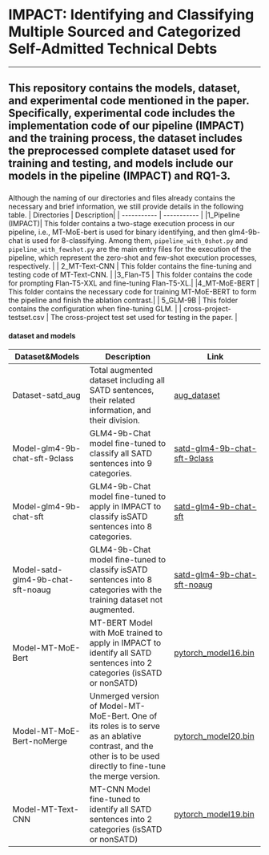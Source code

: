 # IMPACT: Identifying and Classifying Multiple Sourced and Categorized Self-Admitted Technical Debts
---
This  repository contains the models, dataset, and experimental code mentioned in the paper. Specifically, experimental code includes the implementation code of our pipeline (IMPACT) and the training process, the dataset includes the preprocessed complete dataset used for training and testing, and models include our models in the pipeline (IMPACT) and RQ1-3. 
---
### 
Although the naming of our directories and files already contains the necessary and brief information, we still provide details in the following table.
| Directories | Description|
| ----------- | ----------- |
|1_Pipeline (IMPACT)| This folder contains a two-stage execution process in our pipeline, i.e., MT-MoE-bert is used for binary identifying, and then glm4-9b-chat is used for 8-classifying. Among them, `pipeline_with_0shot.py` and `pipeline_with_fewshot.py` are the main entry files for the execution of the pipeline, which represent the zero-shot and few-shot execution processes, respectively. |
| 2_MT-Text-CNN | This folder contains the fine-tuning and testing code of MT-Text-CNN. |
|3_Flan-T5 | This folder contains the code for prompting Flan-T5-XXL and fine-tuning Flan-T5-XL.|
|4_MT-MoE-BERT | This folder contains the necessary code for training MT-MoE-BERT to form the pipeline and finish the ablation contrast.|
| 5_GLM-9B | This folder contains the configuration when fine-tuning GLM. |
| cross-project-testset.csv | The cross-project test set used for testing in the paper. |


#### dataset and models

| Dataset&Models| Description | Link |
| ----------- | ----------- | --------- |
| Dataset-satd_aug | Total augmented dataset including all SATD sentences, their related information, and their division. | [aug_dataset](https://box.nju.edu.cn/library/9b4776c1-af53-4cec-b7c6-60a33f918280/SATD-IMPACT/aug_dataset) |
| Model-glm4-9b-chat-sft-9class | GLM4-9b-Chat model fine-tuned to classify all SATD sentences into 9 categories. | [satd-glm4-9b-chat-sft-9class](https://huggingface.co/chaos1203/satd-glm4-9b-chat-sft-9class) |
| Model-glm4-9b-chat-sft | GLM4-9b-Chat model fine-tuned to apply in IMPACT to classify isSATD sentences into 8 categories. | [satd-glm4-9b-chat-sft](https://huggingface.co/chaos1203/satd-glm4-9b-chat-sft) |
| Model-satd-glm4-9b-chat-sft-noaug | GLM4-9b-Chat model fine-tuned to classify isSATD sentences into 8 categories with the training dataset not augmented. | [satd-glm4-9b-chat-sft-noaug](https://huggingface.co/chaos1203/satd-glm4-9b-chat-sft-noaug) |
| Model-MT-MoE-Bert | MT-BERT Model with MoE trained to apply in IMPACT to identify all SATD sentences into 2 categories (isSATD or nonSATD) | [pytorch_model16.bin](https://box.nju.edu.cn/library/9b4776c1-af53-4cec-b7c6-60a33f918280/SATD-IMPACT/MT-MoE-BERT) |
| Model-MT-MoE-Bert-noMerge | Unmerged version of Model-MT-MoE-Bert. One of its roles is to serve as an ablative contrast, and the other is to be used directly to fine-tune the merge version. | [pytorch_model20.bin](https://box.nju.edu.cn/library/9b4776c1-af53-4cec-b7c6-60a33f918280/SATD-IMPACT/MT-MoE-BERT) |
| Model-MT-Text-CNN | MT-CNN Model fine-tuned to identify all SATD sentences into 2 categories (isSATD or nonSATD) | [pytorch_model19.bin](https://box.nju.edu.cn/library/9b4776c1-af53-4cec-b7c6-60a33f918280/SATD-IMPACT/MT-Text-CNN) |
